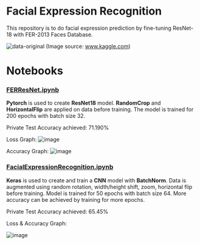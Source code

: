 # Facial Expression Recognition

This repository is to do facial expression prediction by fine-tuning ResNet-18 with FER-2013 Faces Database.

![data-original](https://user-images.githubusercontent.com/11619444/127019677-db8141b8-ab28-46de-a695-237fa894e227.png)
(Image source: www.kaggle.com)

# Notebooks

### [FERResNet.ipynb](https://github.com/mansikataria/FacialExpressionRecognition/blob/main/FERResNet.ipynb)

**Pytorch** is used to create **ResNet18** model. **RandomCrop** and **HorizontalFlip** are applied on data before training. The model is trained for 200 epochs with batch size 32.

Private Test Accuracy achieved: 71.190%

Loss Graph:
![image](https://user-images.githubusercontent.com/11619444/127031833-2b114201-88fb-4c0b-bf38-1777d77cde06.png)

Accuracy Graph:
![image](https://user-images.githubusercontent.com/11619444/127031883-45cecb3c-af0a-4e9e-862c-e1e5aca97501.png)


### [FacialExpressionRecognition.ipynb](https://github.com/mansikataria/FacialExpressionRecognition/blob/main/FacialExpressionRecognition.ipynb)

**Keras** is used to create and train a **CNN** model with **BatchNorm**. Data is augmented using random rotation, width/height shift, zoom, horizontal flip before training. Model is trained for 50 epochs with batch size 64. More accuracy can be achieved by training for more epochs.

Private Test Accuracy achieved: 65.45% 

Loss & Accuracy Graph: 

![image](https://user-images.githubusercontent.com/11619444/127021241-aa04a488-e947-4b50-9f59-4f62148750fc.png)


